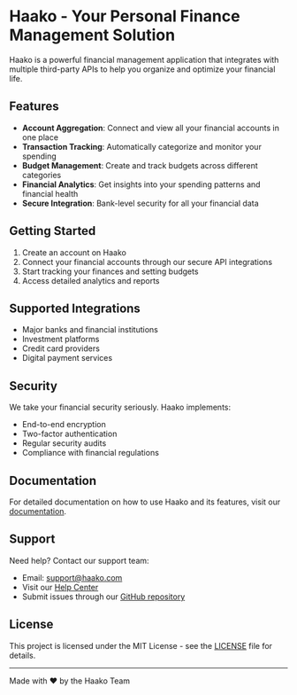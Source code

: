 # Haako - Your Personal Finance Management Solution

Haako is a powerful financial management application that integrates with multiple third-party APIs to help you organize and optimize your financial life.

## Features

- **Account Aggregation**: Connect and view all your financial accounts in one place
- **Transaction Tracking**: Automatically categorize and monitor your spending
- **Budget Management**: Create and track budgets across different categories
- **Financial Analytics**: Get insights into your spending patterns and financial health
- **Secure Integration**: Bank-level security for all your financial data

## Getting Started

1. Create an account on Haako
2. Connect your financial accounts through our secure API integrations
3. Start tracking your finances and setting budgets
4. Access detailed analytics and reports

## Supported Integrations

- Major banks and financial institutions
- Investment platforms
- Credit card providers
- Digital payment services

## Security

We take your financial security seriously. Haako implements:
- End-to-end encryption
- Two-factor authentication
- Regular security audits
- Compliance with financial regulations

## Documentation

For detailed documentation on how to use Haako and its features, visit our [documentation](docs/).

## Support

Need help? Contact our support team:
- Email: support@haako.com
- Visit our [Help Center](help/)
- Submit issues through our [GitHub repository](issues/)

## License

This project is licensed under the MIT License - see the [LICENSE](LICENSE) file for details.

---

Made with ❤️ by the Haako Team
